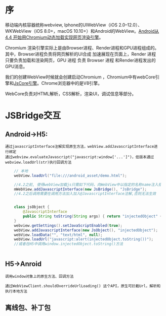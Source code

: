 
# 序

移动端内核容器统称webview, Iphone的UIWebView（iOS 2.0–12.0）、WKWebView（iOS 8.0+，macOS 10.10+）和Android的WebView。[Android从4.4 开始用Chromium动态加载实现网页渲染引擎](https://blog.csdn.net/sk719887916/article/details/86552854)。

Chromium 渲染引擎实际上是由Browser进程、Render进程和GPU进程组成的。其中，Browser进程负责将网页解析的UI合成 加速展现在页面上，Render 进程 只要负责加载和渲染网页，GPU 进程 负责 Browser 进程 和Render进程发出的GPU消息。

我们的创建WebView时候就会创建启动Chromium ，Chromium中有webCore引擎和[JsCore引擎](https://blog.csdn.net/sk719887916/article/details/86427050)。Chrome浏览器中的是V8引擎。

WebCore负责对HTML解析，CSS解析，渲染UI，调试信息等部分。


# JSBridge交互
## Android->H5: 
    通过javascriptInterface注解实现原生方法，webView.addJavascriptInterface进行绑定
    通过webview.evaluateJavascript("javascript:window['...']")，低版本通过webview.loadUrl(str)执行回调方法
    
```java
    // 本地
    webView.loadUrl("file:///android_asset/demo.html");

    //4.2之前, 使得webView加载js只需如下代码，向WebView中以指定的名称name注入指定的Java对象object：
    mWebView.addJavascriptInterface(new JsBridge(), "JsBridge");  
    //4.2之后调用需要在调用方法加入加入@JavascriptInterface注解,否则无法生效


    class jsObject {
        @JavascriptInterface
        public String toString(String args) { return "injectedObject" + args; }
    }
    webview.getSettings().setJavaScriptEnabled(true);
    webView.addJavascriptInterface(new JsObject(), "injectedObject");
    webView.loadData("", "text/html", null);
    webView.loadUrl("javascript:alert(injectedObject.toString())");  
    //或者在H5中调用window.injectedObject.toString()方法
    
```

## H5->Anroid
    调用window对象上的原生方法、回调方法

    通过WebViewClient.shouldOverrideUrlLoading() 这个API，原生可拦截Url，解析和执行本地方法


## 离线包、补丁包


